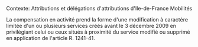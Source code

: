 Contexte: Attributions et délégations d'attributions          d'Ile-de-France Mobilités

La compensation en activité prend la forme d'une modification à caractère limitée d'un ou plusieurs services créés avant le 3 décembre 2009 en privilégiant celui ou ceux situés à proximité du service modifié ou supprimé en application de l'article R. 1241-41.
